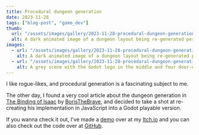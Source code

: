 ```yaml
---
title: Procedural dungeon generation
date: 2023-11-28
tags: ["blog-post", "game_dev"]
thumb:
  url: "/assets/images/gallery/2023-11-28-procedural-dungeon-generation/1.gif"
  alt: A dark animated image of a dungeon layout being re-generated periodically.
images:
  - url: "/assets/images/gallery/2023-11-28-procedural-dungeon-generation/1.gif"
    alt: A dark animated image of a dungeon layout being re-generated periodically.
  - url: "/assets/images/gallery/2023-11-28-procedural-dungeon-generation/2.png"
    alt: A grey scene with the Godot logo in the middle and four door-openings at each cardinal direction.
---
```


I like rogue-likes, and procedural generation is a fascinating subject to me.

The other day, I found a very cool article about the dungeon generation in [The Binding of Isaac](https://store.steampowered.com/app/113200/The_Binding_of_Isaac/) by [BorisTheBrave](https://www.boristhebrave.com/2020/09/12/dungeon-generation-in-binding-of-isaac/), and decided to take a shot at re-creating his implementation in JavaScript into a Godot playable version.

If you wanna check it out, I've made a [demo](https://kulugary.itch.io/procedural-dungeon-generator) over at my [Itch.io](https://kulugary.itch.io/) and you can also check out the code over at [GitHub](https://github.com/KuluGary/procedural-dungeon-generator).
